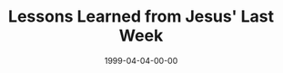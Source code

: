 ---
layout: message
category: message
series: "Dead Man Walking"
title: "Lessons Learned from Jesus' Last Week "
date: 1999-04-04-00-00
message_id: 400
---